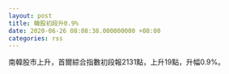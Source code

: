 ```yaml
---
layout: post
title: 韓股初段升0.9%
date: 2020-06-26 08:08:38.000000000 +08:00
categories: rss
---
```


南韓股市上升，首爾綜合指數初段報2131點，上升19點，升幅0.9%。
